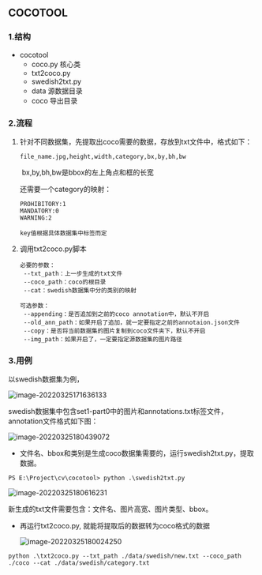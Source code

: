 ## COCOTOOL

### 1.结构

- cocotool
  - coco.py                 核心类
  - txt2coco.py
  - swedish2txt.py
  - data                      源数据目录
  - coco                      导出目录



### 2.流程

1. 针对不同数据集，先提取出coco需要的数据，存放到txt文件中，格式如下：

   ```
   file_name.jpg,height,width,category,bx,by,bh,bw
   ```

   ​		bx,by,bh,bw是bbox的左上角点和框的长宽

   还需要一个category的映射：

   ```
   PROHIBITORY:1
   MANDATORY:0
   WARNING:2
   
   key值根据具体数据集中标签而定
   ```

2. 调用txt2coco.py脚本

   ```
   必要的参数：
   	--txt_path：上一步生成的txt文件
   	--coco_path：coco的根目录
   	--cat：swedish数据集中分的类别的映射
   
   可选参数：
   	--appending：是否追加到之前的coco annotation中，默认不开启
   	--old_ann_path：如果开启了追加，就一定要指定之前的annotaion.json文件
   	--copy：是否将当前数据集的图片复制到coco文件夹下，默认不开启
   	--img_path：如果开启了，一定要指定源数据集的图片路径
   ```

   



### 3.用例

以swedish数据集为例，

![image-20220325171636133](C:\Users\53059\AppData\Roaming\Typora\typora-user-images\image-20220325171636133.png)

swedish数据集中包含set1-part0中的图片和annotations.txt标签文件，annotation文件格式如下图：

![image-20220325180439072](C:\Users\53059\AppData\Roaming\Typora\typora-user-images\image-20220325180439072.png)



- 文件名、bbox和类别是生成coco数据集需要的，运行swedish2txt.py，提取数据。

```shell
PS E:\Project\cv\cocotool> python .\swedish2txt.py
```

![image-20220325180616231](C:\Users\53059\AppData\Roaming\Typora\typora-user-images\image-20220325180616231.png)

新生成的txt文件需要包含：文件名、图片高宽、图片类型、bbox。



- 再运行txt2coco.py, 就能将提取后的数据转为coco格式的数据

  ![image-20220325180024250](C:\Users\53059\AppData\Roaming\Typora\typora-user-images\image-20220325180024250.png)

```shell
python .\txt2coco.py --txt_path ./data/swedish/new.txt --coco_path ./coco --cat ./data/swedish/category.txt	
```





